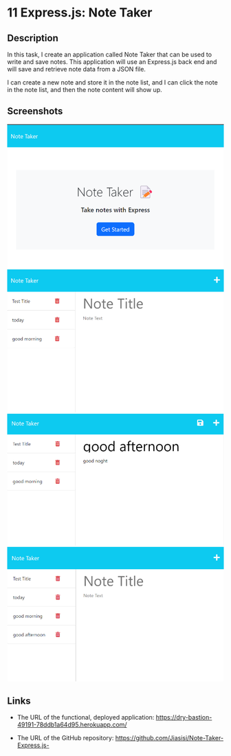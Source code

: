 # 11 Express.js: Note Taker

## Description
In this task, I create an application called Note Taker that can be used to write and save notes. This application will use an Express.js back end and will save and retrieve note data from a JSON file.

I can create a new note and store it in the note list, and I can click the note in the note list, and then the note content will show up. 


## Screenshots
![](./Develop/images/1.png)
![](./Develop/images/2.png)
![](./Develop/images/3.png)
![](./Develop/images/4.png)


## Links

* The URL of the functional, deployed application:
https://dry-bastion-49191-78ddb1a64d95.herokuapp.com/


* The URL of the GitHub repository:
https://github.com/Jiasisi/Note-Taker-Express.js-



